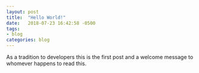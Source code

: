 ```yaml
---
layout: post
title:  "Hello World!"
date:   2018-07-23 16:42:58 -0500
tags:
- blog
categories: blog
---
```

As a tradition to developers this is the first post and a welcome message to whomever happens to read this.
